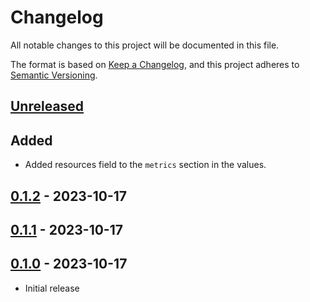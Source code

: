 # Changelog

All notable changes to this project will be documented in this file.

The format is based on [Keep a Changelog](https://keepachangelog.com/en/1.0.0/),
and this project adheres to [Semantic Versioning](https://semver.org/spec/v2.0.0.html).

## [Unreleased]

## Added

- Added resources field to the `metrics` section in the values.

## [0.1.2] - 2023-10-17

## [0.1.1] - 2023-10-17

## [0.1.0] - 2023-10-17

- Initial release

[Unreleased]: https://github.com/giantswarm/memcached-app/compare/v0.1.2...HEAD
[0.1.2]: https://github.com/giantswarm/memcached-app/compare/v0.1.1...v0.1.2
[0.1.1]: https://github.com/giantswarm/memcached-app/compare/v0.1.0...v0.1.1
[0.1.0]: https://github.com/giantswarm/memcached-app/releases/tag/v0.1.0
